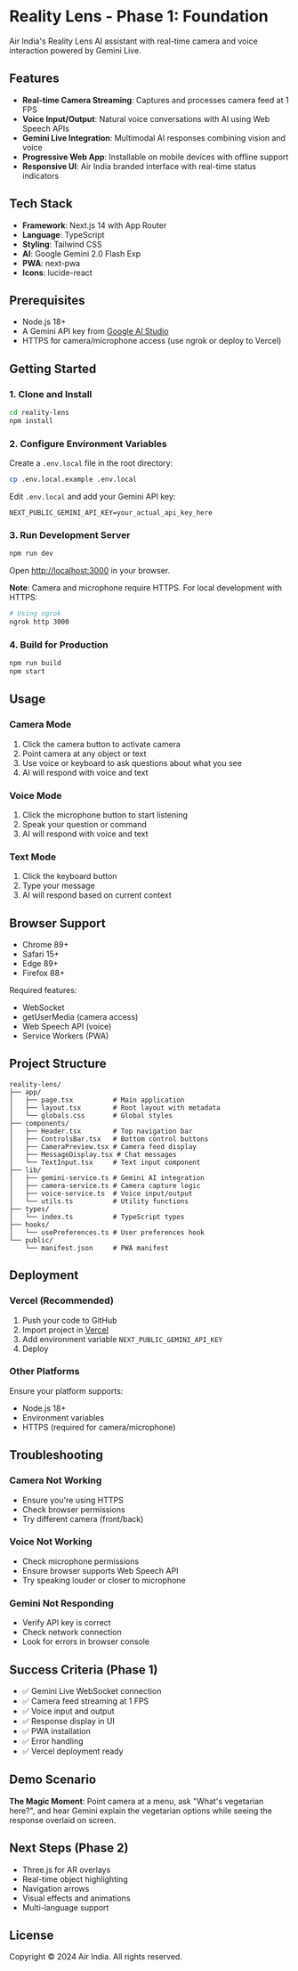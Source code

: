 # Reality Lens - Phase 1: Foundation

Air India's Reality Lens AI assistant with real-time camera and voice interaction powered by Gemini Live.

## Features

- **Real-time Camera Streaming**: Captures and processes camera feed at 1 FPS
- **Voice Input/Output**: Natural voice conversations with AI using Web Speech APIs
- **Gemini Live Integration**: Multimodal AI responses combining vision and voice
- **Progressive Web App**: Installable on mobile devices with offline support
- **Responsive UI**: Air India branded interface with real-time status indicators

## Tech Stack

- **Framework**: Next.js 14 with App Router
- **Language**: TypeScript
- **Styling**: Tailwind CSS
- **AI**: Google Gemini 2.0 Flash Exp
- **PWA**: next-pwa
- **Icons**: lucide-react

## Prerequisites

- Node.js 18+
- A Gemini API key from [Google AI Studio](https://makersuite.google.com/app/apikey)
- HTTPS for camera/microphone access (use ngrok or deploy to Vercel)

## Getting Started

### 1. Clone and Install

```bash
cd reality-lens
npm install
```

### 2. Configure Environment Variables

Create a `.env.local` file in the root directory:

```bash
cp .env.local.example .env.local
```

Edit `.env.local` and add your Gemini API key:

```env
NEXT_PUBLIC_GEMINI_API_KEY=your_actual_api_key_here
```

### 3. Run Development Server

```bash
npm run dev
```

Open [http://localhost:3000](http://localhost:3000) in your browser.

**Note**: Camera and microphone require HTTPS. For local development with HTTPS:

```bash
# Using ngrok
ngrok http 3000
```

### 4. Build for Production

```bash
npm run build
npm start
```

## Usage

### Camera Mode
1. Click the camera button to activate camera
2. Point camera at any object or text
3. Use voice or keyboard to ask questions about what you see
4. AI will respond with voice and text

### Voice Mode
1. Click the microphone button to start listening
2. Speak your question or command
3. AI will respond with voice and text

### Text Mode
1. Click the keyboard button
2. Type your message
3. AI will respond based on current context

## Browser Support

- Chrome 89+
- Safari 15+
- Edge 89+
- Firefox 88+

Required features:
- WebSocket
- getUserMedia (camera access)
- Web Speech API (voice)
- Service Workers (PWA)

## Project Structure

```
reality-lens/
├── app/
│   ├── page.tsx          # Main application
│   ├── layout.tsx        # Root layout with metadata
│   └── globals.css       # Global styles
├── components/
│   ├── Header.tsx        # Top navigation bar
│   ├── ControlsBar.tsx   # Bottom control buttons
│   ├── CameraPreview.tsx # Camera feed display
│   ├── MessageDisplay.tsx # Chat messages
│   └── TextInput.tsx     # Text input component
├── lib/
│   ├── gemini-service.ts # Gemini AI integration
│   ├── camera-service.ts # Camera capture logic
│   ├── voice-service.ts  # Voice input/output
│   └── utils.ts          # Utility functions
├── types/
│   └── index.ts          # TypeScript types
├── hooks/
│   └── usePreferences.ts # User preferences hook
└── public/
    └── manifest.json     # PWA manifest
```

## Deployment

### Vercel (Recommended)

1. Push your code to GitHub
2. Import project in [Vercel](https://vercel.com)
3. Add environment variable `NEXT_PUBLIC_GEMINI_API_KEY`
4. Deploy

### Other Platforms

Ensure your platform supports:
- Node.js 18+
- Environment variables
- HTTPS (required for camera/microphone)

## Troubleshooting

### Camera Not Working
- Ensure you're using HTTPS
- Check browser permissions
- Try different camera (front/back)

### Voice Not Working
- Check microphone permissions
- Ensure browser supports Web Speech API
- Try speaking louder or closer to microphone

### Gemini Not Responding
- Verify API key is correct
- Check network connection
- Look for errors in browser console

## Success Criteria (Phase 1)

- ✅ Gemini Live WebSocket connection
- ✅ Camera feed streaming at 1 FPS
- ✅ Voice input and output
- ✅ Response display in UI
- ✅ PWA installation
- ✅ Error handling
- ✅ Vercel deployment ready

## Demo Scenario

**The Magic Moment**: Point camera at a menu, ask "What's vegetarian here?", and hear Gemini explain the vegetarian options while seeing the response overlaid on screen.

## Next Steps (Phase 2)

- Three.js for AR overlays
- Real-time object highlighting
- Navigation arrows
- Visual effects and animations
- Multi-language support

## License

Copyright © 2024 Air India. All rights reserved.
